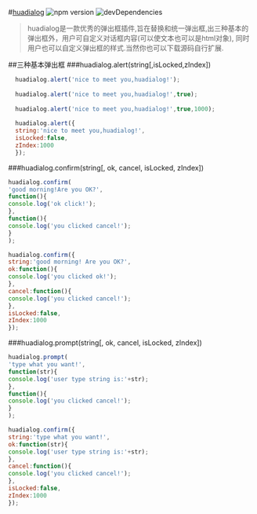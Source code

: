 #[huadialog](https://github.com/huajs/huaDialog)
![npm version](https://img.shields.io/npm/v/npm.svg)
![devDependencies](https://img.shields.io/david/dev/strongloop/express.svg)

>huadialog是一款优秀的弹出框插件,旨在替换和统一弹出框,出三种基本的弹出框外，用户可自定义对话框内容(可以使文本也可以是html对象),
同时用户也可以自定义弹出框的样式.当然你也可以下载源码自行扩展.


##三种基本弹出框
###huadialog.alert(string[,isLocked,zIndex]) 
```javascript
  huadialog.alert('nice to meet you,huadialog!');
  
  huadialog.alert('nice to meet you,huadialog!',true);
  
  huadialog.alert('nice to meet you,huadialog!',true,1000);
  
  huadialog.alert({
  string:'nice to meet you,huadialog!',
  isLocked:false,
  zIndex:1000
  });
```

###huadialog.confirm(string[, ok, cancel, isLocked, zIndex])
```javascript
huadialog.confirm(
'good morning!Are you OK?',
function(){
console.log('ok click!');
},
function(){
console.log('you clicked cancel!');
}
);

huadialog.confirm({
string:'good morning! Are you OK?',
ok:function(){
console.log('you clicked ok!');
},
cancel:function(){
console.log('you clicked cancel!');
},
isLocked:false,
zIndex:1000
});

```
###huadialog.prompt(string[, ok, cancel, isLocked, zIndex])
```javascript
huadialog.prompt(
'type what you want!',
function(str){
console.log('user type string is:'+str);
},
function(){
console.log('you clicked cancel!');
}
);

huadialog.confirm({
string:'type what you want!',
ok:function(str){
console.log('user type string is:'+str);
},
cancel:function(){
console.log('you clicked cancel!');
},
isLocked:false,
zIndex:1000
});

```

